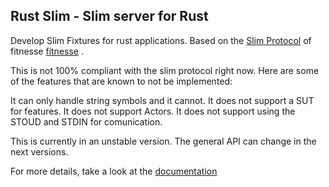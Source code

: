 ## Rust Slim - Slim server for Rust

Develop Slim Fixtures for rust applications. Based on the [Slim Protocol](https://fitnesse.org/FitNesse/UserGuide/WritingAcceptanceTests/SliM/SlimProtocol.html) of fitnesse [fitnesse](https://fitnesse.org) .

This is not 100% compliant with the slim protocol right now. Here are some of the features that are known to not be implemented:

It can only handle string symbols and it cannot.
It does not support a SUT for features.
It does not support Actors.
It does not support using the STOUD and STDIN for comunication.

This is currently in an unstable version. The general API can change in the next versions.

For more details, take a look at the [documentation](https://docs.rs/rust_slim/latest/rust_slim/)